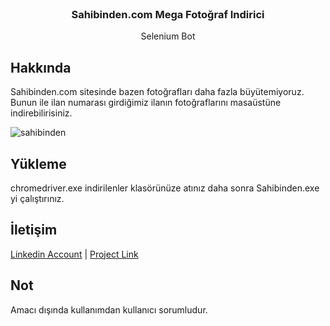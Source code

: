 
<!-- PROJECT LOGO -->
<br />
<p align="center">

  <h3 align="center">Sahibinden.com Mega Fotoğraf Indirici</h3>

  <p align="center">
   Selenium Bot
  </p>


<!-- Hakkında -->
## Hakkında
Sahibinden.com sitesinde bazen fotoğrafları daha fazla büyütemiyoruz. Bunun ile ilan numarası girdiğimiz ilanın fotoğraflarını masaüstüne indirebilirisiniz. 


![sahibinden](https://user-images.githubusercontent.com/55664312/101491653-1028d380-3975-11eb-8304-873faa4e75ca.jpg)


<!-- Yükleme -->
## Yükleme
chromedriver.exe indirilenler klasörünüze atınız daha sonra Sahibinden.exe yi çalıştırınız.

<!-- İletişim -->
## İletişim

[Linkedin Account](https://www.linkedin.com/in/okankaradag365) | [Project Link](https://github.com/karadagokan/Sahibinden.com-Mega-Fotograf-Indir) 

## Not
Amacı dışında kullanımdan kullanıcı sorumludur.






